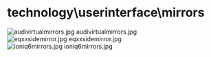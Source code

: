 <h1>technology\userinterface\mirrors</h1>
<div class="container text-center">
<div class="row">
<div class="col col-lg-2 col-6">
<img src="https://media.evkx.net/multimedia/technology/userinterface/mirrors/audivirtualmirrors_xst.jpg" class="img-thumbnail" alt="audivirtualmirrors.jpg">
audivirtualmirrors.jpg
</div>
<div class="col col-lg-2 col-6">
<img src="https://media.evkx.net/multimedia/technology/userinterface/mirrors/eqxxsidemirror_xst.jpg" class="img-thumbnail" alt="eqxxsidemirror.jpg">
eqxxsidemirror.jpg
</div>
<div class="col col-lg-2 col-6">
<img src="https://media.evkx.net/multimedia/technology/userinterface/mirrors/ioniq6mirrors_xst.jpg" class="img-thumbnail" alt="ioniq6mirrors.jpg">
ioniq6mirrors.jpg
</div>
</div>
</div>
